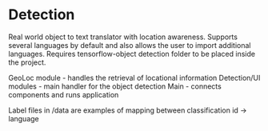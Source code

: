 # Detection
Real world object to text translator with location awareness. Supports several languages by default and also allows the user to import additional languages.
Requires tensorflow-object detection folder to be placed inside the project.

GeoLoc module - handles the retrieval of locational information
Detection/UI modules - main handler for the object detection
Main - connects components and runs application

Label files in /data are examples of mapping between classification id -> language
